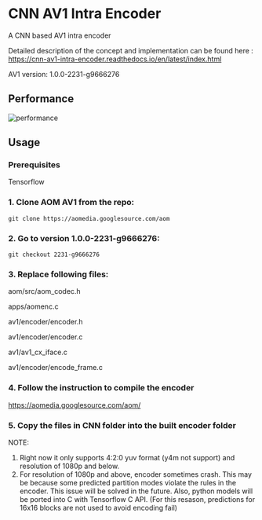 # CNN AV1 Intra Encoder
A CNN based AV1 intra encoder

Detailed description of the concept and implementation can be found here : https://cnn-av1-intra-encoder.readthedocs.io/en/latest/index.html

AV1 version: 1.0.0-2231-g9666276

## Performance 

![performance](https://cnn-av1-intra-encoder.readthedocs.io/en/latest/_images/encoding_time_cnn.png)


## Usage 

### Prerequisites

Tensorflow

### 1.  Clone AOM AV1 from the repo:

 `git clone https://aomedia.googlesource.com/aom`

### 2.  Go to version 1.0.0-2231-g9666276:

 `git checkout 2231-g9666276`


### 3.  Replace following files:

aom/src/aom_codec.h

apps/aomenc.c

av1/encoder/encoder.h

av1/encoder/encoder.c

av1/av1_cx_iface.c

av1/encoder/encode_frame.c

### 4. Follow the instruction to compile the encoder

https://aomedia.googlesource.com/aom/

### 5.  Copy the files in CNN folder into the built encoder folder


NOTE:
1. Right now it only supports 4:2:0 yuv format (y4m not support) and resolution of 1080p and below. 
2. For resolution of 1080p and above, encoder sometimes crash. This may be because some predicted partition modes violate the rules in the encoder. This issue will be solved in the future. Also, python models will be ported into C with Tensorflow C API. (For this resason, predictions for 16x16 blocks are not used to avoid encoding fail)
